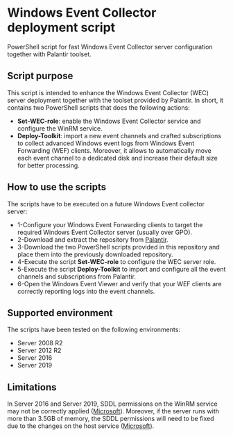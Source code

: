 # Windows Event Collector deployment script
PowerShell script for fast Windows Event Collector server configuration together with Palantir toolset.

## Script purpose
This script is intended to enhance the Windows Event Collector (WEC) server deployment together with the toolset provided by Palantir. In short, it contains two PowerShell scripts that does the following actions:
* **Set-WEC-role**: enable the Windows Event Collector service and configure the WinRM service.
* **Deploy-Toolkit**: import a new event channels and crafted subscriptions to collect advanced Windows event logs from Windows Event Forwarding (WEF) clients. Moreover, it allows to automatically move each event channel to a dedicated disk and increase their default size for better processing.


## How to use the scripts
The scripts have to be executed on a future Windows Event collector server:
* 1-Configure your Windows Event Forwarding clients to target the required Windows Event Collector server (usually over GPO).
* 2-Download and extract the repository from [Palantir](https://github.com/palantir/windows-event-forwarding.git).
* 3-Download the two PowerShell scripts provided in this repository and place them into the previously downloaded repository.
* 4-Execute the script **Set-WEC-role** to configure the WEC server role.
* 5-Execute the script **Deploy-Toolkit** to import and configure all the event channels and subscriptions from Palantir. 
* 6-Open the Windows Event Viewer and verify that your WEF clients are correctly reporting logs into the event channels.


## Supported environment
The scripts have been tested on the following environments:
* Server 2008 R2
* Server 2012 R2
* Server 2016
* Server 2019

## Limitations
In Server 2016 and Server 2019, SDDL permissions on the WinRM service may not be correctly applied ([Microsoft](https://support.microsoft.com/en-us/help/4494462/events-not-forwarded-if-the-collector-runs-windows-server-2019-or-2016)). Moreover, if the server runs with more than 3.5GB of memory, the SDDL permissions will need to be fixed due to the changes on the host service ([Microsoft](https://docs.microsoft.com/en-us/windows/application-management/svchost-service-refactoring)).
